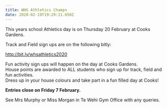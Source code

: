 ```yaml
---
title: WHS Athletics Champs
date: 2020-02-19T19:29:11.650Z
---
```

This years school Athletics day is on Thursday 20 February at Cooks Gardens.  

Track and Field sign ups are on the following bitly:

http://bit.ly/whsathletics2020  

Fun activity sign ups will happen on the day at Cooks Gardens.  
House points are awarded to ALL students who sign up for track, field and fun activities.  
Dress up in your house colours and take part in a fun filled day at Cooks!

**Entries close on Friday 7 February.**  

See Mrs Murphy or Miss Morgan in Te Wehi Gym Office with any queries.
